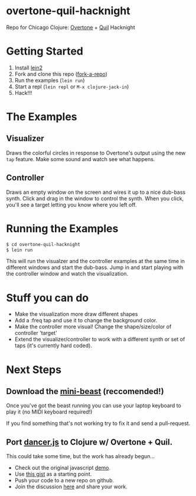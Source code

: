 overtone-quil-hacknight
=======================

Repo for Chicago Clojure: [Overtone][over] + [Quil][quil] Hacknight

[over]: https://github.com/overtone/overtone
[quil]: https://github.com/quil/quil

Getting Started
===============

1. Install [lein2][0]
2. Fork and clone this repo ([fork-a-repo][1])
3. Run the examples (`lein run`)
4. Start a repl (`lein repl` or `M-x clojure-jack-in`)
5. Hack!!!

The Examples
============

Visualizer
----------

Draws the colorful circles in response to Overtone's output using the
new `tap` feature. Make some sound and watch see what happens.


Controller
----------

Draws an empty window on the screen and wires it up to a nice dub-bass
synth. Click and drag in the window to control the synth. When you
click, you'll see a target letting you know where you left off.

Running the Examples
====================

```sh
$ cd overtone-quil-hacknight
$ lein run
```

This will run the visualzer and the controller examples at the same
time in different windows and start the dub-bass. Jump in and start
playing with the controller window and watch the visualization.

Stuff you can do
================

* Make the visualization more draw different shapes
* Add a :freq tap and use it to change the background color.
* Make the controller more visual! Change the shape/size/color of
  controller 'target'
* Extend the visualizer/controller to work with a different synth or
  set of taps (it's currently hard coded).

Next Steps
==========


Download the [mini-beast][3] (reccomended!)
-------------------------------------------

Once you've got the beast running you can use your laptop keyboard
to play it (no MIDI keyboard required!)

If you find something that's not working try to fix it and send a
pull-request.


Port [dancer.js][4] to Clojure w/ Overtone + Quil.
---------------------------------------------------------------

This could take some time, but the work has already begun...

*   Check out the original javascript [demo][5].
*   Use [this gist][6] as a starting point.
*   Push your code to a new repo on github.
*   Join the discussion [here][7] and share your work.

[0]: https://github.com/technomancy/leiningen/#installation
[1]: https://help.github.com/articles/fork-a-repo
[2]: https://github.com/technomancy/leiningen/#basic-usage
[3]: https://github.com/overtone/mini-beast#mini-beast
[4]: http://github.com/jsantell/dancer.js/
[5]: http://jsantell.github.com/dancer.js/
[6]: https://gist.github.com/2885724
[7]: https://groups.google.com/d/topic/overtone/8o6OyFAbzGQ/discussion
